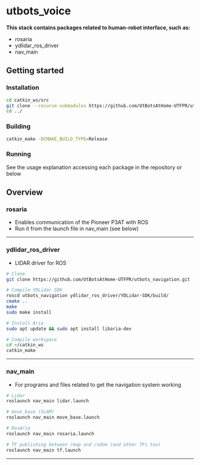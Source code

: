# utbots_voice

**This stack contains packages related to human-robot interface, such as:**

- rosaria
- ydlidar_ros_driver
- nav_main

## Getting started

### Installation

```bash
cd catkin_ws/src
git clone --recurse-submodules https://github.com/UtBotsAtHome-UTFPR/utbots_voice.git
cd ../
```

### Building

```bash
catkin_make -DCMAKE_BUILD_TYPE=Release
```

### Running

See the usage explanation accessing each package in the repository or below

## Overview

### rosaria

- Enables communication of the Pioneer P3AT with ROS
- Run it from the launch file in nav_main (see below)

---

### ydlidar_ros_driver

- LIDAR driver for ROS

```bash
# Clone
git clone https://github.com/UtBotsAtHome-UTFPR/utbots_navigation.git

# Compile YDLidar SDK
roscd utbots_navigation ydlidar_ros_driver/YDLidar-SDK/build/
cmake ..
make
sudo make install

# Install Aria
sudo apt update && sudo apt install libaria-dev

# Compile workspace
cd ~/catkin_ws
catkin_make
```

---

### nav_main

- For programs and files related to get the navigation system working

```bash
# Lidar
roslaunch nav_main lidar.launch

# move_base (SLAM)
roslaunch nav_main move_base.launch

# RosAria
roslaunch nav_main rosaria.launch

# TF publishing between /map and /odom (and other TFs too)
roslaunch nav_main tf.launch
```

---
